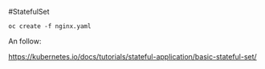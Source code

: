 #StatefulSet

```
oc create -f nginx.yaml
```
An follow:

https://kubernetes.io/docs/tutorials/stateful-application/basic-stateful-set/


